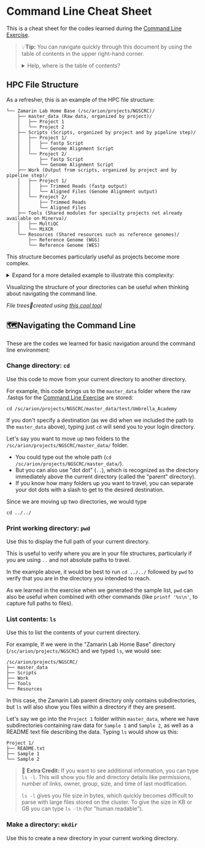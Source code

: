 # Command Line Cheat Sheet
This is a cheat sheet for the codes learned during the [Command Line Exercise](Command_Line_Exercise.md).

>💡**Tip:** You can navigate quickly through this document by using the table of contents in the upper right-hand corner.
><details>
>    <summary> Help, where is the table of contents? </summary>
>    
> ![ToC Image](https://docs.github.com/assets/cb-142339/mw-1440/images/help/repository/headings-toc.webp) 
> </details>

## HPC File Structure
As a refresher, this is an example of the HPC file structure: 
```
└── Zamarin Lab Home Base (/sc/arion/projects/NGSCRC)/
    ├── master_data (Raw data, organized by project)/
    │   ├── Project 1
    │   └── Project 2
    ├── Scripts (Scripts, organized by project and by pipeline step)/
    │   ├── Project 1/
    │   │   ├── fastp Script
    │   │   └── Genome Alignment Script
    │   └── Project 2/
    │       ├── fastp Script
    │       └── Genome Alignment Script
    ├── Work (Output from scripts, organized by project and by pipeline step)/
    │   ├── Project 1/
    │   │   ├── Trimmed Reads (fastp output)
    │   │   └── Aligned Files (Genome Alignment output)
    │   └── Project 2/
    │       ├── Trimmed Reads
    │       └── Aligned Files
    ├── Tools (Shared modules for specialty projects not already available on Minerva)/
    │   ├── MultiQC
    │   └── MiXCR
    └── Resources (Shared resources such as reference genomes)/
        ├── Reference Genome (WGS)
        └── Reference Genome (WES)
```
This structure becomes particularly useful as projects become more complex.

<details>
<summary>Expand for a more detailed example to illustrate this complexity:</summary>
  
### Complex file structures

In this example, we have `Project 1` with two samples (`Sample 1` and `Sample 2`), and `Project 2` with 1 sample (`Sample A`). 

```
.
└── Zamarin Lab Home Base (/sc/arion/projects/NGSCRC)/
    ├── master_data/
    │   ├── Project 1/
    │   │   ├── Sample 1/
    │   │   │   ├── Sample_1_raw_read_1.fasq
    │   │   │   └── Sample_1_raw_read_2.fasq
    │   │   └── Sample 2/
    │   │       ├── Sample_2_raw_read_1.fasq
    │   │       └── Sample_2_raw_read_2.fasq
    │   └── Project 2/
    │       └── Sample A/
    │           ├── Sample_A_raw_read_1.fasq
    │           └── Sample_A_raw_read_2.fasq
    ├── Scripts/
    │   ├── Project 1/
    │   │   ├── fastp Script/
    │   │   │   ├── project_1_sample_list.txt
    │   │   │   └── project_1_fastp.sh
    │   │   └── Genome Alignment Script/
    │   │       ├── project_1_trimmed_sample_list.txt
    │   │       └── project_1_align.sh
    │   └── Project 2/
    │       ├── fastp Script/
    │       │   ├── project_2_sample_list.txt
    │       │   └── project_2_fastp.sh
    │       └── Genome Alignment Script/
    │           ├── project_2_trimmed_sample_list.txt
    │           └── project_2_align.sh
    ├── Work/
    │   ├── Project 1/
    │   │   ├── Trimmed Reads/
    │   │   │   ├── Sample 1/
    │   │   │   │   ├── Sample_1_trimmed_1.fastq
    │   │   │   │   └── Sample_1_trimmed_2.fastq
    │   │   │   └── Sample 2/
    │   │   │       ├── Sample_2_trimmed_1.fastq
    │   │   │       └── Sample_2_trimmed_2.fastq
    │   │   └── Aligned Files/
    │   │       ├── Sample 1/
    │   │       │   └── Sample_1_aligned.bam
    │   │       └── Sample 2/
    │   │           └── Sample_2_aligned.bam
    │   └── Project 2/
    │       ├── Trimmed Reads/
    │       │   └── Sample A/
    │       │       ├── Sample_A_trimmed_1.fastq
    │       │       └── Sample_A_trimmed_2.fastq
    │       └── Aligned Files/
    │           └── Sample A/
    │               └── Sample_A_aligned.bam
    ├── Tools/
    │   ├── MultiQC
    │   └── MiXCR
    └── Resources/
        ├── Reference Genome (WGS)
        └── Reference Genome (WES)

```
</details>

Visualizing the structure of your directories can be useful when thinking about navigating the command line.

*File trees🌲created using [this cool tool](https://tree.nathanfriend.com/)*

## 🗺️Navigating the Command Line
These are the codes we learned for basic navigation around the command line environment:

### Change directory: `cd`
Use this code to move from your current directory to another directory.

For example, this code brings us to the `master_data` folder where the raw .fastqs for the [Command Line Exercise](Command_Line_Exercise.md) are stored:
```
cd /sc/arion/projects/NGSCRC/master_data/test/Umbrella_Academy
```
If you don't specify a destination (as we did when we included the path to the `master_data` above), typing just `cd` will send you to your login directory.

Let's say you want to move up two folders to the `/sc/arion/projects/NGSCRC/master_data/` folder. 
- You could type out the whole path (`cd /sc/arion/projects/NGSCRC/master_data/`).
- But you can also use "dot dot" (`..`), which is recognized as the directory immediately above the current directory (called the "parent" directory).
- If you know how many folders up you want to travel, you can separate your dot dots with a slash to get to the desired destination.

Since we are moving up two directories, we would type
```
cd ../../
```
### Print working directory: `pwd`
Use this to display the full path of your current directory.

This is useful to verify where you are in your file structures, particularly if you are using `..` and not absolute paths to travel.

In the example above, it would be best to run `cd ../../` followed by `pwd` to verify that you are in the directory you intended to reach. 

As we learned in the exercise when we generated the sample list, `pwd` can also be useful when combined with other commands (like `printf '%s\n'`, to capture full paths to files).

### List contents: `ls`
Use this to list the contents of your current directory. 

For example, If we were in the "Zamarin Lab Home Base" directory (`/sc/arion/projects/NGSCRC`) and we typed `ls`, we would see:
```
/sc/arion/projects/NGSCRC/
├── master_data
├── Scripts
├── Work
├── Tools
└── Resources
```
In this case, the Zamarin Lab parent directory only contains subdirectories, but `ls` will also show you files within a directory if they are present.

Let's say we go into the `Project 1` folder within `master_data`, where we have subdirectories containing raw data for `Sample 1` and `Sample 2`, as well as a README text file describing the data. Typing `ls` would show us this:
```
Project 1/
├── README.txt
├── Sample 1
└── Sample 2
```
> 🧠 **Extra Credit:** If you want to see additional information, you can type `ls -l`. This will show you file and directory details like permissions, number of links, owner, group, size, and time of last modification.  
>
> `ls -l` gives you file size in bytes, which quickly becomes difficult to parse with large files stored on the cluster. To give the size in KB or GB you can type `ls -lh` (for "human readable").

### Make a directory: `mkdir`
Use this to create a new directory in your current working directory. 


